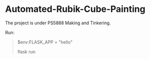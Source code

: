 # Automated-Rubik-Cube-Painting
The project is under PS5888 Making and Tinkering.

Run: 
> $env:FLASK_APP = "hello"
>
> flask run
